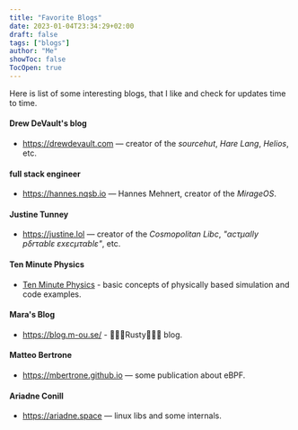 ```yaml
---
title: "Favorite Blogs"
date: 2023-01-04T23:34:29+02:00
draft: false
tags: ["blogs"]
author: "Me"
showToc: false
TocOpen: true
---
```


Here is list of some interesting blogs, that I like and check for updates time to time.


#### Drew DeVault's blog

- https://drewdevault.com — creator of the _sourcehut_, _Hare Lang_, _Helios_, etc.

#### full stack engineer 

- https://hannes.nqsb.io — Hannes Mehnert, creator of the _MirageOS_.

#### Justine Tunney

- https://justine.lol — creator of the *Cosmopolitan Libc*, _"αcτµαlly pδrταblε εxεcµταblε"_, etc.

#### Ten Minute Physics

 - [Ten Minute Physics](https://matthias-research.github.io/pages/tenMinutePhysics/index.html) - basic concepts of physically based simulation and code examples.

#### Mara's Blog 

- https://blog.m-ou.se/ - 🦀🦀🦀Rusty🦀🦀🦀 blog.

#### Matteo Bertrone 

- https://mbertrone.github.io — some publication about eBPF.

#### Ariadne Conill 

- https://ariadne.space — linux libs and some internals.

